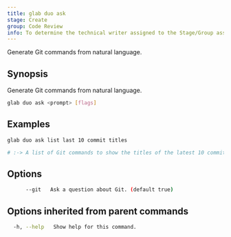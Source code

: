 ```yaml
---
title: glab duo ask
stage: Create
group: Code Review
info: To determine the technical writer assigned to the Stage/Group associated with this page, see https://about.gitlab.com/handbook/product/ux/technical-writing/#assignments
---
```


<!--
This documentation is auto generated by a script.
Please do not edit this file directly. Run `make gen-docs` instead.
-->

Generate Git commands from natural language.

## Synopsis

Generate Git commands from natural language.

```bash title="terminal"
glab duo ask <prompt> [flags]
```

## Examples

```bash title="terminal"
glab duo ask list last 10 commit titles

# :-> A list of Git commands to show the titles of the latest 10 commits with an explanation and an option to execute the commands.
```

## Options

```bash title="terminal"
      --git   Ask a question about Git. (default true)
```

## Options inherited from parent commands

```bash title="terminal"
  -h, --help   Show help for this command.
```
